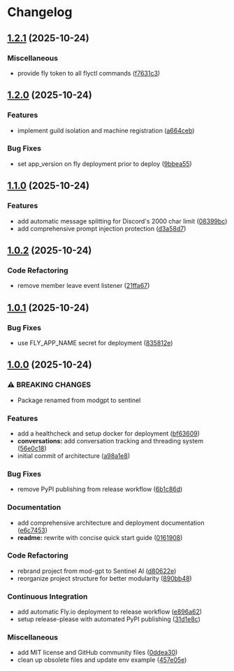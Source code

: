 # Changelog

## [1.2.1](https://github.com/lukeocodes/sentinel-ai/compare/v1.2.0...v1.2.1) (2025-10-24)


### Miscellaneous

* provide fly token to all flyctl commands ([f7631c3](https://github.com/lukeocodes/sentinel-ai/commit/f7631c3e6985797cb36c1ecea12a36c465ef9e34))

## [1.2.0](https://github.com/lukeocodes/sentinel-ai/compare/v1.1.0...v1.2.0) (2025-10-24)


### Features

* implement guild isolation and machine registration ([a664ceb](https://github.com/lukeocodes/sentinel-ai/commit/a664cebccca5d10eeef28c79533e32a9f61fc1c7))


### Bug Fixes

* set app_version on fly deployment prior to deploy ([9bbea55](https://github.com/lukeocodes/sentinel-ai/commit/9bbea556ca6b747311e122aa13751f8e82323be0))

## [1.1.0](https://github.com/lukeocodes/sentinel-ai/compare/v1.0.2...v1.1.0) (2025-10-24)


### Features

* add automatic message splitting for Discord's 2000 char limit ([08399bc](https://github.com/lukeocodes/sentinel-ai/commit/08399bcf29d8eba9e0b41bb7948634f9f81644e4))
* add comprehensive prompt injection protection ([d3a58d7](https://github.com/lukeocodes/sentinel-ai/commit/d3a58d7388ae6d2752b95d664ec7e319dd1e6e22))

## [1.0.2](https://github.com/lukeocodes/sentinel-ai/compare/v1.0.1...v1.0.2) (2025-10-24)


### Code Refactoring

* remove member leave event listener ([21ffa67](https://github.com/lukeocodes/sentinel-ai/commit/21ffa679121fb0a6e21b0cf7976ae5f2ffffffc9))

## [1.0.1](https://github.com/lukeocodes/sentinel-ai/compare/v1.0.0...v1.0.1) (2025-10-24)


### Bug Fixes

* use FLY_APP_NAME secret for deployment ([835812e](https://github.com/lukeocodes/sentinel-ai/commit/835812e5b171b0423da36cd27e22fe1234668c10))

## [1.0.0](https://github.com/lukeocodes/sentinel-ai/compare/v0.1.0...v1.0.0) (2025-10-24)


### ⚠ BREAKING CHANGES

* Package renamed from modgpt to sentinel

### Features

* add a healthcheck and setup docker for deployment ([bf63609](https://github.com/lukeocodes/sentinel-ai/commit/bf6360984a6e808a7ac8a4037fcf6ff6ef3fecd1))
* **conversations:** add conversation tracking and threading system ([56e0c18](https://github.com/lukeocodes/sentinel-ai/commit/56e0c18fe347a6668bdf849b52ef93d5bf8fc950))
* initial commit of architecture ([a98a1e8](https://github.com/lukeocodes/sentinel-ai/commit/a98a1e84de4bfe63a28de6540fd61ec488d67913))


### Bug Fixes

* remove PyPI publishing from release workflow ([6b1c86d](https://github.com/lukeocodes/sentinel-ai/commit/6b1c86d9d8abeaff3b96ba8293a76490349fbcfe))


### Documentation

* add comprehensive architecture and deployment documentation ([e6c7453](https://github.com/lukeocodes/sentinel-ai/commit/e6c7453452e8098048f742b0323522df9308ae20))
* **readme:** rewrite with concise quick start guide ([0161908](https://github.com/lukeocodes/sentinel-ai/commit/01619087511cfcba6789ecefccdc35339bd613b1))


### Code Refactoring

* rebrand project from mod-gpt to Sentinel AI ([d80622e](https://github.com/lukeocodes/sentinel-ai/commit/d80622e1e2fbc375dbbe1d13a67c47f3eb436ebc))
* reorganize project structure for better modularity ([890bb48](https://github.com/lukeocodes/sentinel-ai/commit/890bb48d31cb1c8875100dc2beed1716d228aee2))


### Continuous Integration

* add automatic Fly.io deployment to release workflow ([e896a62](https://github.com/lukeocodes/sentinel-ai/commit/e896a62c940af6141f43117dbd34e31b3383a584))
* setup release-please with automated PyPI publishing ([31d1e8c](https://github.com/lukeocodes/sentinel-ai/commit/31d1e8cdc294c6d0178bb8251088017ed6c96d1e))


### Miscellaneous

* add MIT license and GitHub community files ([0ddea30](https://github.com/lukeocodes/sentinel-ai/commit/0ddea30aa2a2103a43d7386ad0f4b8e75af54054))
* clean up obsolete files and update env example ([457e05e](https://github.com/lukeocodes/sentinel-ai/commit/457e05e02d57a150eb068320f48fbd6337d66f43))
